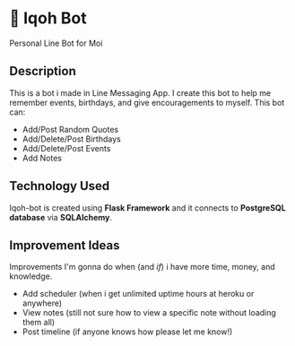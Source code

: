 
# 🤖 Iqoh Bot 

Personal Line Bot for Moi


## Description

This is a bot i made in Line Messaging App. I create this bot to help me remember events, birthdays, and give encouragements to myself.
This bot can:
- Add/Post Random Quotes
- Add/Delete/Post Birthdays
- Add/Delete/Post Events
- Add Notes

## Technology Used

Iqoh-bot is created using **Flask Framework** and it connects to **PostgreSQL database** via **SQLAlchemy**.

## Improvement Ideas
Improvements I'm gonna do when (and *if*) i have more time, money, and knowledge.
- Add scheduler (when i get unlimited uptime hours at heroku or anywhere)
- View notes (still not sure how to view a specific note without loading them all)
- Post timeline (if anyone knows how please let me know!)

